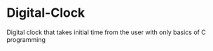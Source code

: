 # Digital-Clock
Digital clock that takes initial time from the user with only basics of C programming
